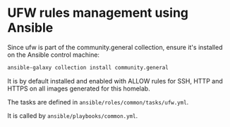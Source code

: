 # UFW rules management using Ansible

Since ufw is part of the community.general collection, ensure it's installed on the Ansible control machine:

```sh
ansible-galaxy collection install community.general
```

It is by default installed and enabled with ALLOW rules for SSH, HTTP and HTTPS on all images generated for this homelab.

The tasks are defined in `ansible/roles/common/tasks/ufw.yml`.

It is called by `ansible/playbooks/common.yml`.
